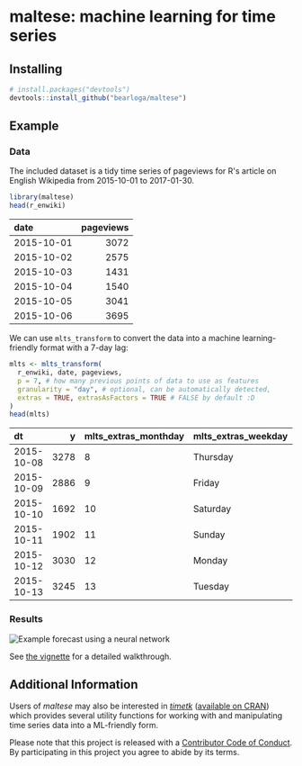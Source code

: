 # maltese: machine learning for time series

## Installing

```R
# install.packages("devtools")
devtools::install_github("bearloga/maltese")
```

## Example

### Data

The included dataset is a tidy time series of pageviews for R's article on English Wikipedia from 2015-10-01 to 2017-01-30.

```R
library(maltese)
head(r_enwiki)
```

|date       | pageviews|
|:----------|---------:|
|2015-10-01 |      3072|
|2015-10-02 |      2575|
|2015-10-03 |      1431|
|2015-10-04 |      1540|
|2015-10-05 |      3041|
|2015-10-06 |      3695|

We can use `mlts_transform` to convert the data into a machine learning-friendly format with a 7-day lag:

```R
mlts <- mlts_transform(
  r_enwiki, date, pageviews,
  p = 7, # how many previous points of data to use as features
  granularity = "day", # optional, can be automatically detected,
  extras = TRUE, extrasAsFactors = TRUE # FALSE by default :D
)
head(mlts)
```

|dt         |    y|mlts_extras_monthday |mlts_extras_weekday |mlts_extras_week |mlts_extras_month |mlts_extras_year | mlts_lag_1| mlts_lag_2| mlts_lag_3| mlts_lag_4| mlts_lag_5| mlts_lag_6| mlts_lag_7|
|:----------|----:|:--------------------|:-------------------|:----------------|:-----------------|:----------------|----------:|----------:|----------:|----------:|----------:|----------:|----------:|
|2015-10-08 | 3278|8                    |Thursday            |41               |October           |2015             |       3385|       3695|       3041|       1540|       1431|       2575|       3072|
|2015-10-09 | 2886|9                    |Friday              |41               |October           |2015             |       3278|       3385|       3695|       3041|       1540|       1431|       2575|
|2015-10-10 | 1692|10                   |Saturday            |41               |October           |2015             |       2886|       3278|       3385|       3695|       3041|       1540|       1431|
|2015-10-11 | 1902|11                   |Sunday              |41               |October           |2015             |       1692|       2886|       3278|       3385|       3695|       3041|       1540|
|2015-10-12 | 3030|12                   |Monday              |41               |October           |2015             |       1902|       1692|       2886|       3278|       3385|       3695|       3041|
|2015-10-13 | 3245|13                   |Tuesday             |41               |October           |2015             |       3030|       1902|       1692|       2886|       3278|       3385|       3695|

### Results

![Example forecast using a neural network](https://github.com/bearloga/maltese/raw/master/neuralnet.png)

See [the vignette](https://bearloga.github.io/maltese/neuralnet.html) for a detailed walkthrough.

## Additional Information

Users of _maltese_ may also be interested in _[timetk](https://business-science.github.io/timetk/)_ ([available on CRAN](https://cran.r-project.org/package=timetk)) which provides several utility functions for working with and manipulating time series data into a ML-friendly form.

Please note that this project is released with a [Contributor Code of Conduct](https://github.com/bearloga/maltese/blob/master/CONDUCT.md). By participating in this project you agree to abide by its terms.
